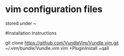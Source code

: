 # vim configuration files

stored under ~

#Installation Instructions

   git clone https://github.com/VundleVim/Vundle.vim.git ~/.vim/bundle/Vundle.vim
   vim +PluginInstall +qall
